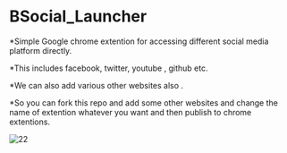 # BSocial_Launcher
*Simple Google chrome extention for accessing different social media platform directly.

*This includes facebook, twitter, youtube , github etc.

*We can also add various other websites also .

*So you can fork this repo and add some other websites and change the name of extention 
whatever you want and then publish to chrome extentions.


![22](https://user-images.githubusercontent.com/69100830/117777363-27d4f280-b25a-11eb-9059-44caebe0f41a.jpg)
